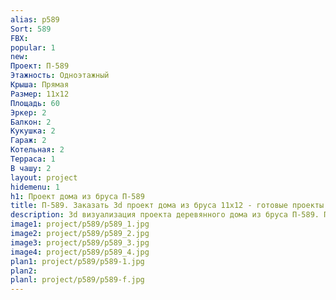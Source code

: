```yaml
---
alias: p589
Sort: 589
FBX: 
popular: 1
new: 
Проект: П-589
Этажность: Одноэтажный
Крыша: Прямая
Размер: 11х12
Площадь: 60
Эркер: 2
Балкон: 2
Кукушка: 2
Гараж: 2
Котельная: 2
Терраса: 1
В чашу: 2
layout: project
hidemenu: 1
h1: Проект дома из бруса П-589
title: П-589. Заказать 3d проект дома из бруса 11х12 - готовые проекты
description: 3d визуализация проекта деревянного дома из бруса П-589. Площадь 60 м2, размер 11х12. Вы можете внести любые изменения в проект.
image1: project/p589/p589_1.jpg
image2: project/p589/p589_2.jpg
image3: project/p589/p589_3.jpg
image4: project/p589/p589_4.jpg
plan1: project/p589/p589-1.jpg
plan2: 
planl: project/p589/p589-f.jpg
---
```


